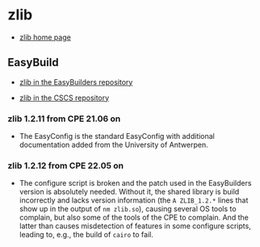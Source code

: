 # zlib

  * [zlib home page](http://www.zlib.net/)

## EasyBuild

  * [zlib in the EasyBuilders repository](https://github.com/easybuilders/easybuild-easyconfigs/tree/develop/easybuild/easyconfigs/z/zlib)

  * [zlib in the CSCS repository](https://github.com/eth-cscs/production/tree/master/easybuild/easyconfigs/z/zlib)

### zlib 1.2.11 from CPE 21.06 on

  * The EasyConfig is the standard EasyConfig with additional documentation added
    from the University of Antwerpen.

### zlib 1.2.12 from CPE 22.05 on

  * The configure script is broken and the patch used in the EasyBuilders version is
    absolutely needed. Without it, the shared library is build incorrectly and lacks
    version information (the `A ZLIB_1.2.*` lines that show up in the output of
    `nm zlib.so`), causing several OS tools to complain, but also some of the tools
    of the CPE to complain. And the latter than causes misdetection of features in
    some configure scripts, leading to, e.g., the build of `cairo` to fail.

